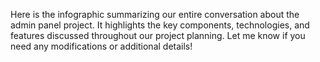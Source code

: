 Here is the infographic summarizing our entire conversation about the admin panel project. It highlights the key components, technologies, and features discussed throughout our project planning. Let me know if you need any modifications or additional details!
